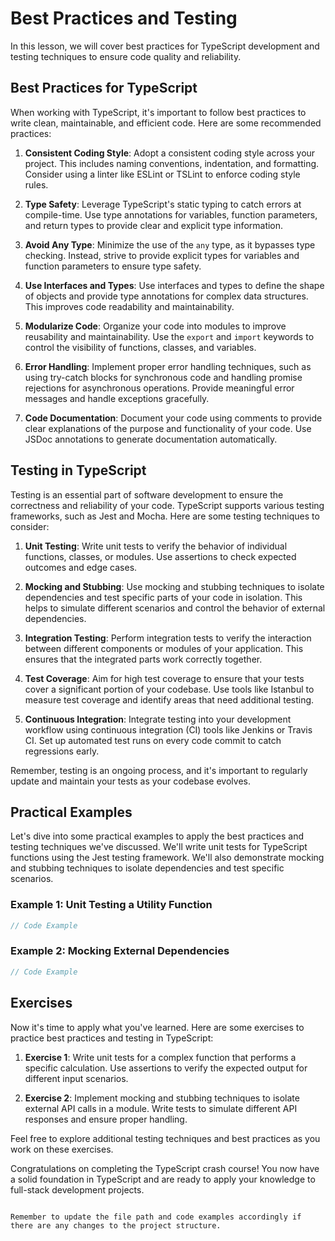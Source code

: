 # Best Practices and Testing

In this lesson, we will cover best practices for TypeScript development and testing techniques to ensure code quality and reliability.

## Best Practices for TypeScript

When working with TypeScript, it's important to follow best practices to write clean, maintainable, and efficient code. Here are some recommended practices:

1. **Consistent Coding Style**: Adopt a consistent coding style across your project. This includes naming conventions, indentation, and formatting. Consider using a linter like ESLint or TSLint to enforce coding style rules.

2. **Type Safety**: Leverage TypeScript's static typing to catch errors at compile-time. Use type annotations for variables, function parameters, and return types to provide clear and explicit type information.

3. **Avoid Any Type**: Minimize the use of the `any` type, as it bypasses type checking. Instead, strive to provide explicit types for variables and function parameters to ensure type safety.

4. **Use Interfaces and Types**: Use interfaces and types to define the shape of objects and provide type annotations for complex data structures. This improves code readability and maintainability.

5. **Modularize Code**: Organize your code into modules to improve reusability and maintainability. Use the `export` and `import` keywords to control the visibility of functions, classes, and variables.

6. **Error Handling**: Implement proper error handling techniques, such as using try-catch blocks for synchronous code and handling promise rejections for asynchronous operations. Provide meaningful error messages and handle exceptions gracefully.

7. **Code Documentation**: Document your code using comments to provide clear explanations of the purpose and functionality of your code. Use JSDoc annotations to generate documentation automatically.

## Testing in TypeScript

Testing is an essential part of software development to ensure the correctness and reliability of your code. TypeScript supports various testing frameworks, such as Jest and Mocha. Here are some testing techniques to consider:

1. **Unit Testing**: Write unit tests to verify the behavior of individual functions, classes, or modules. Use assertions to check expected outcomes and edge cases.

2. **Mocking and Stubbing**: Use mocking and stubbing techniques to isolate dependencies and test specific parts of your code in isolation. This helps to simulate different scenarios and control the behavior of external dependencies.

3. **Integration Testing**: Perform integration tests to verify the interaction between different components or modules of your application. This ensures that the integrated parts work correctly together.

4. **Test Coverage**: Aim for high test coverage to ensure that your tests cover a significant portion of your codebase. Use tools like Istanbul to measure test coverage and identify areas that need additional testing.

5. **Continuous Integration**: Integrate testing into your development workflow using continuous integration (CI) tools like Jenkins or Travis CI. Set up automated test runs on every code commit to catch regressions early.

Remember, testing is an ongoing process, and it's important to regularly update and maintain your tests as your codebase evolves.

## Practical Examples

Let's dive into some practical examples to apply the best practices and testing techniques we've discussed. We'll write unit tests for TypeScript functions using the Jest testing framework. We'll also demonstrate mocking and stubbing techniques to isolate dependencies and test specific scenarios.

### Example 1: Unit Testing a Utility Function

```typescript
// Code Example
```

### Example 2: Mocking External Dependencies

```typescript
// Code Example
```

## Exercises

Now it's time to apply what you've learned. Here are some exercises to practice best practices and testing in TypeScript:

1. **Exercise 1**: Write unit tests for a complex function that performs a specific calculation. Use assertions to verify the expected output for different input scenarios.

2. **Exercise 2**: Implement mocking and stubbing techniques to isolate external API calls in a module. Write tests to simulate different API responses and ensure proper handling.

Feel free to explore additional testing techniques and best practices as you work on these exercises.

Congratulations on completing the TypeScript crash course! You now have a solid foundation in TypeScript and are ready to apply your knowledge to full-stack development projects.

```

Remember to update the file path and code examples accordingly if there are any changes to the project structure.